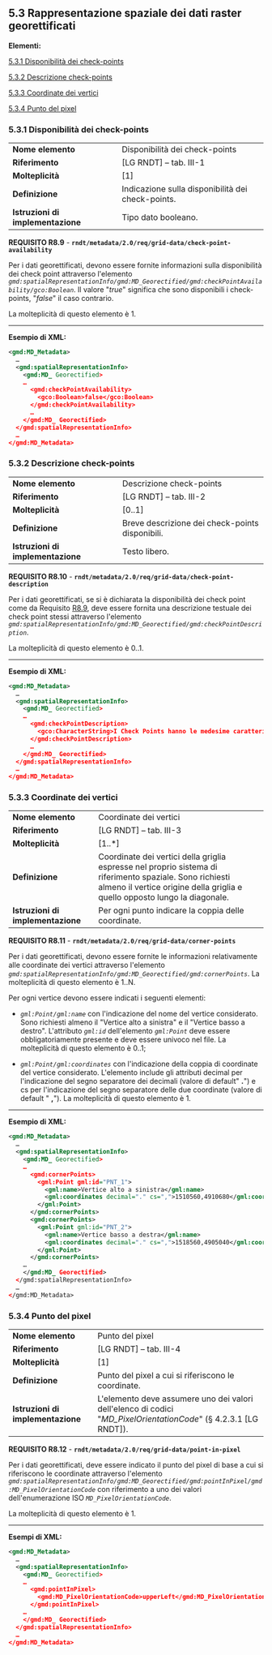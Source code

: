 ## 5.3 Rappresentazione spaziale dei dati raster georettificati

**Elementi:**

[5.3.1 Disponibilità dei check-points](#531-disponibilità-dei-check-points)

[5.3.2 Descrizione check-points](#532-descrizione-check-points)

[5.3.3 Coordinate dei vertici](#533-coordinate-dei-vertici)

[5.3.4 Punto del pixel](#534-punto-del-pixel)


### 5.3.1 Disponibilità dei check-points

|  |  |
| --- | --- |
| **Nome elemento** | Disponibilità dei check-points |
| **Riferimento** | [LG RNDT] – tab. III-1 |
| **Molteplicità** | [1] |
| **Definizione** | Indicazione sulla disponibilità dei check-points. |
| **Istruzioni di implementazione** | Tipo dato booleano. |

**REQUISITO R8.9** - **```rndt/metadata/2.0/req/grid-data/check-point-availability```**

Per i dati georettificati, devono essere fornite informazioni sulla disponibilità dei check point attraverso l&#39;elemento _```gmd:spatialRepresentationInfo/gmd:MD_Georectified/gmd:checkPointAvailability/gco:Boolean```_. Il valore &quot;_true_&quot; significa che sono disponibili i check-points, &quot;_false_&quot; il caso contrario.

La molteplicità di questo elemento è 1.

---

**Esempio di XML:**

```xml
<gmd:MD_Metadata>
  …
  <gmd:spatialRepresentationInfo>
    <gmd:MD_ Georectified>
    …
      <gmd:checkPointAvailability>
        <gco:Boolean>false</gco:Boolean>
      </gmd:checkPointAvailability>
      …
    </gmd:MD_ Georectified>
  </gmd:spatialRepresentationInfo>
  …
</gmd:MD_Metadata>
```

### 5.3.2 Descrizione check-points

|  |  |
| --- | --- |
| **Nome elemento** | Descrizione check-points |
| **Riferimento** | [LG RNDT] – tab. III-2 |
| **Molteplicità** | [0..1] |
| **Definizione** | Breve descrizione dei check-points disponibili. |
| **Istruzioni di implementazione** | Testo libero. |

**REQUISITO R8.10** - **```rndt/metadata/2.0/req/grid-data/check-point-description```**

Per i dati georettificati, se si è dichiarata la disponibilità dei check point come da Requisito [R8.9](#reqR89), deve essere fornita una descrizione testuale dei check point stessi attraverso l&#39;elemento _```gmd:spatialRepresentationInfo/gmd:MD_Georectified/gmd:checkPointDescription```_.

La molteplicità di questo elemento è 0..1.

---

**Esempio di XML:**

```xml
<gmd:MD_Metadata>
  …
  <gmd:spatialRepresentationInfo>
    <gmd:MD_ Georectified>
    …
      <gmd:checkPointDescription>
        <gco:CharacterString>I Check Points hanno le medesime caratteristiche dei GCP relativamente a distribuzione e posizionamento; la loro dislocazione è complementare a quella dei GCP ...</ gco:CharacterString >
      </gmd:checkPointDescription>
      …
    </gmd:MD_ Georectified>
  </gmd:spatialRepresentationInfo>
  …
</gmd:MD_Metadata>
```

### 5.3.3 Coordinate dei vertici

|  |  |
| --- | --- |
| **Nome elemento** | Coordinate dei vertici |
| **Riferimento** | [LG RNDT] – tab. III-3 |
| **Molteplicità** | [1..\*] |
| **Definizione** | Coordinate dei vertici della griglia espresse nel proprio sistema di riferimento spaziale. Sono richiesti almeno il vertice origine della griglia e quello opposto lungo la diagonale. |
| **Istruzioni di implementazione** | Per ogni punto indicare la coppia delle coordinate. |

**REQUISITO R8.11** - **```rndt/metadata/2.0/req/grid-data/corner-points```**

Per i dati georettificati, devono essere fornite le informazioni relativamente alle coordinate dei vertici attraverso l&#39;elemento _```gmd:spatialRepresentationInfo/gmd:MD_Georectified/gmd:cornerPoints```_. La molteplicità di questo elemento è 1..N.

Per ogni vertice devono essere indicati i seguenti elementi:

- _```gml:Point/gml:name```_ con l&#39;indicazione del nome del vertice considerato. Sono richiesti almeno il &quot;Vertice alto a sinistra&quot; e il &quot;Vertice basso a destro&quot;. L&#39;attributo _```gml:id```_ dell&#39;elemento _```gml:Point```_ deve essere obbligatoriamente presente e deve essere univoco nel file. La molteplicità di questo elemento è 0..1;

- _```gml:Point/gml:coordinates```_ con l&#39;indicazione della coppia di coordinate del vertice considerato. L&#39;elemento include gli attributi decimal per l&#39;indicazione del segno separatore dei decimali (valore di default&quot; **.**&quot;) e cs per l&#39;indicazione del segno separatore delle due coordinate (valore di default &quot; **,**&quot;). La molteplicità di questo elemento è 1.

---

**Esempio di XML:**

```xml
<gmd:MD_Metadata>
  …
  <gmd:spatialRepresentationInfo>
    <gmd:MD_ Georectified>
    …
      <gmd:cornerPoints>
        <gml:Point gml:id="PNT_1">
          <gml:name>Vertice alto a sinistra</gml:name>
          <gml:coordinates decimal="." cs=",">1510560,4910680</gml:coordinates>
        </gml:Point>
      </gmd:cornerPoints>
      <gmd:cornerPoints>
        <gml:Point gml:id="PNT_2">
          <gml:name>Vertice basso a destra</gml:name>
          <gml:coordinates decimal="." cs=",">1518560,4905040</gml:coordinates>
        </gml:Point>
      </gmd:cornerPoints>
    …
    </gmd:MD_ Georectified>
  </gmd:spatialRepresentationInfo>
  …
</gmd:MD_Metadata>
```

### 5.3.4 Punto del pixel

|  |  |
| --- | --- |
| **Nome elemento** | Punto del pixel |
| **Riferimento** | [LG RNDT] – tab. III-4 |
| **Molteplicità** | [1] |
| **Definizione** | Punto del pixel a cui si riferiscono le coordinate. |
| **Istruzioni di implementazione** | L&#39;elemento deve assumere uno dei valori dell&#39;elenco di codici &quot;_MD\_PixelOrientationCode_&quot; (§ 4.2.3.1 [LG RNDT]). |

**REQUISITO R8.12** - **```rndt/metadata/2.0/req/grid-data/point-in-pixel```**

Per i dati georettificati, deve essere indicato il punto del pixel di base a cui si riferiscono le coordinate attraverso l&#39;elemento _```gmd:spatialRepresentationInfo/gmd:MD_Georectified/gmd:pointInPixel/gmd:MD_PixelOrientationCode```_ con riferimento a uno dei valori dell&#39;enumerazione ISO _```MD_PixelOrientationCode```_.

La molteplicità di questo elemento è 1.

---

**Esempi di XML:**

```xml
<gmd:MD_Metadata>
  …
  <gmd:spatialRepresentationInfo>
    <gmd:MD_ Georectified>
    …
      <gmd:pointInPixel>
        <gmd:MD_PixelOrientationCode>upperLeft</gmd:MD_PixelOrientationCode>
      </gmd:pointInPixel>
    …
    </gmd:MD_ Georectified>
  </gmd:spatialRepresentationInfo>
  …
</gmd:MD_Metadata>
```
